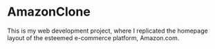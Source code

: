 # AmazonClone
This is my web development project, where I replicated the homepage layout of the esteemed e-commerce platform, Amazon.com.
